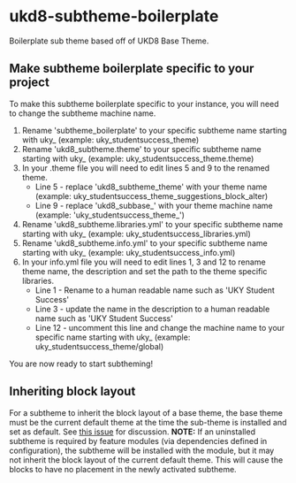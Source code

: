 # ukd8-subtheme-boilerplate

Boilerplate sub theme based off of UKD8 Base Theme.

## Make subtheme boilerplate specific to your project
To make this subtheme boilerplate specific to your instance, you will need to change the subtheme machine name.

1. Rename 'subtheme_boilerplate' to your specific subtheme name starting with uky_ (example: uky_studentsuccess_theme)
2. Rename 'ukd8_subtheme.theme' to your specific subtheme name starting with uky_ (example: uky_studentsuccess_theme.theme)
3. In your .theme file you will need to edit lines 5 and 9 to the renamed theme.
    - Line 5 - replace 'ukd8_subtheme_theme' with your theme name (example: uky_studentsuccess_theme_suggestions_block_alter)
    - Line 9 - replace 'ukd8_subbase_' with your theme machine name (example: 'uky_studentsuccess_theme_') 
4. Rename 'ukd8_subtheme.libraries.yml' to your specific subtheme name starting with uky_ (example: uky_studentsuccess_libraries.yml)
5. Rename 'ukd8_subtheme.info.yml' to your specific subtheme name starting with uky_ (example: uky_studentsuccess_info.yml)
6. In your info.yml file you will need to edit lines 1, 3 and 12 to rename theme name, the description and set the path to the theme specific libraries.
    - Line 1 - Rename to a human readable name such as 'UKY Student Success'
    - Line 3 - update the name in the description to a human readable name such as 'UKY Student Success'
    - Line 12 - uncomment this line and change the machine name to your specific name starting with uky_ (example: uky_studentsuccess_theme/global)

You are now ready to start subtheming!

## Inheriting block layout
For a subtheme to inherit the block layout of a base theme, the base theme must be the current default theme at the time the sub-theme is installed and set as default. See [this issue](https://www.drupal.org/project/drupal/issues/2635978) for discussion. **NOTE:** If an uninstalled subtheme is required by feature modules (via dependencies defined in configuration), the subtheme will be installed with the module, but it may not inherit the block layout of the current default theme. This will cause the blocks to have no placement in the newly activated subtheme. 

